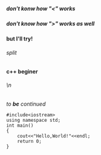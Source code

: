 ##### *don't konw how "<" works*
##### _don't know how ">" works as well_
 **but I'll try!**
###### split
__c++ beginer__
###### \n
*to **be** continued*
```
#include<iostream>
using namespace std;
int main()
{
    cout<<"Hello,World!"<<endl;
    return 0;
}
```
